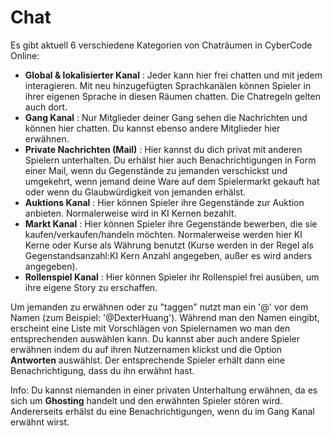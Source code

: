 # Chat

Es gibt aktuell 6 verschiedene Kategorien von Chaträumen in CyberCode Online:
- **Global & lokalisierter Kanal** : Jeder kann hier frei chatten und mit jedem interagieren. Mit neu hinzugefügten Sprachkanälen können Spieler in ihrer eigenen Sprache in diesen Räumen chatten. Die Chatregeln gelten auch dort.
- **Gang Kanal** : Nur Mitglieder deiner Gang sehen die Nachrichten und können hier chatten. Du kannst ebenso andere Mitglieder hier erwähnen.
- **Private Nachrichten (Mail)** : Hier kannst du dich privat mit anderen Spielern unterhalten. Du erhälst hier auch Benachrichtigungen in Form einer Mail, wenn du Gegenstände zu jemanden verschickst und umgekehrt, wenn jemand deine Ware auf dem Spielermarkt gekauft hat oder wenn du Glaubwürdigkeit von jemanden erhälst.
- **Auktions Kanal** : Hier können Spieler ihre Gegenstände zur Auktion anbieten. Normalerweise wird in KI Kernen bezahlt.
- **Markt Kanal** : Hier können Spieler ihre Gegenstände bewerben, die sie kaufen/verkaufen/handeln möchten. Normalerweise werden hier KI Kerne oder Kurse als Währung benutzt (Kurse werden in der Regel als Gegenstandsanzahl:KI Kern Anzahl angegeben, außer es wird anders angegeben).
- **Rollenspiel Kanal** : Hier können Spieler ihr Rollenspiel frei ausüben, um ihre eigene Story zu erschaffen.

Um jemanden zu erwähnen oder zu "taggen" nutzt man ein '@' vor dem Namen (zum Beispiel: '@DexterHuang'). Während man den Namen eingibt, erscheint eine Liste mit Vorschlägen von Spielernamen wo man den entsprechenden auswählen kann. Du kannst aber auch andere Spieler erwähnen indem du auf ihren Nutzernamen klickst und die Option **Antworten** auswählst. Der entsprechende Spieler erhält dann eine Benachrichtigung, dass du ihn erwähnt hast.

Info: Du kannst niemanden in einer privaten Unterhaltung erwähnen, da es sich um **Ghosting** handelt und den erwähnten Spieler stören wird. Andererseits erhälst du eine Benachrichtigungen, wenn du im Gang Kanal erwähnt wirst.
